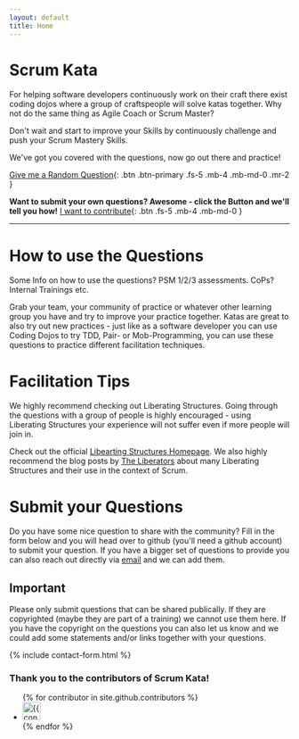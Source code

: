 ```yaml
---
layout: default
title: Home
---
```


# Scrum Kata
For helping software developers continuously work on their craft there exist coding dojos where a group of craftspeople will solve katas together.
Why not do the same thing as Agile Coach or Scrum Master?

Don't wait and start to improve your Skills by continuously challenge and push your Scrum Mastery Skills.

We've got you covered with the questions, now go out there and practice!


[Give me a Random Question](/random.html){: .btn .btn-primary .fs-5 .mb-4 .mb-md-0 .mr-2 }

**Want to submit your own questions? Awesome - click the Button and we'll tell you how!**
[I want to contribute](#submit-your-questions){: .btn .fs-5 .mb-4 .mb-md-0 }

---

# How to use the Questions
Some Info on how to use the questions? PSM 1/2/3 assessments. CoPs? Internal Trainings etc.

Grab your team, your community of practice or whatever other learning group you have and try to improve your practice together.
Katas are great to also try out new practices - just like as a software developer you can use Coding Dojos to try TDD, Pair- or Mob-Programming, you can use these questions to practice different facilitation techniques.

# Facilitation Tips
We highly recommend checking out Liberating Structures. Going through the questions with a group of people is highly encouraged - using Liberating Structures your experience will not suffer even if more people will join in.

Check out the official [Libearting Structures Homepage](https://www.liberatingstructures.com/).
We also highly recommend the blog posts by [The Liberators](https://medium.com/the-liberators/liberating-structures/home) about many Liberating Structures and their use in the context of Scrum.

# Submit your Questions
Do you have some nice question to share with the community? Fill in the form below and you will head over to github (you'll need a github account) to submit your question.
If you have a bigger set of questions to provide you can also reach out directly via [email](mailto:benj.huser@gmail.com) and we can add them.

## Important
Please only submit questions that can be shared publically. If they are copyrighted (maybe they are part of a training) we cannot use them here.
If you have the copyright on the questions you can also let us know and we could add some statements and/or links together with your questions.

{% include contact-form.html %}


### Thank you to the contributors of Scrum Kata!

<ul class="list-style-none">
{% for contributor in site.github.contributors %}
  <li class="d-inline-block mr-1">
     <a href="{{ contributor.html_url }}"><img src="{{ contributor.avatar_url }}" width="32" height="32" alt="{{ contributor.login }}"/></a>
  </li>
{% endfor %}
</ul>